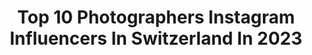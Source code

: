 ---
title: Top 10 Photographers Instagram Influencers In Switzerland In 2023
description: >-
  Find top photographers Instagram influencers in Switzerland in 2023. Most popular hashtags: #switzerland #photography #zurich #portrait.
platform: Instagram
hits: 152
text_top: See the most popular Instagram influencers on inBeat.
text_bottom: inBeat holds 152 Instagram influencers like this in Switzerland for you to connect with.
profiles:
  - username: "niklas.eschenmoser"
    fullname: >-
      Niklas Eschenmoser
    bio: >-
      Photographer & Filmmaker Bern, Switzerland
    location: "Switzerland"
    followers: 7730
    engagement: 425
    commentsToLikes: 0.034666
    id: ck14hpkiqbhmi0i19zx9qg4h0
    verified: false
    hashtags: "#doubs, #nature, #biodiversity, #fleetingglaciers"
  - username: "championscars"
    fullname: >-
      Championscars
    bio: >-
      Switzerland🇨🇭 Photographer | Video Creator Private Account: @blacktaurus7
    location: "Switzerland"
    followers: 41182
    engagement: 314
    commentsToLikes: 0.014640
    id: ck0w5jp2z3yxd0i19eg6sv3gb
    verified: false
    hashtags: "#sanktgallen, #911, #porschegt3cup, #dtmsportscars"
  - username: "massiahzavahir"
    fullname: >-
      MassiahZavahir
    bio: >-
      ..creating.. ▪️Dancer | Choreographer 📸Photographer - DM for bookings ▪️Credits: Kanye West - Honor Up, MCM, Puma, BRAUN, Swatch, UO, Nike 📍Basel 🇨🇭
    location: "Switzerland"
    followers: 6665
    engagement: 748
    commentsToLikes: 0.133208
    id: ck5qcjwa7qxxx0i112ynf2ikk
    verified: false
    hashtags: "#portraitphotography, #ootd, #libertyfairs, #zurich"
  - username: "josevitari"
    fullname: >-
      Josevi Tari
    bio: >-
      🇪🇸Spanish Model 📍 Zurich, Switzerland🇨🇭 📸 Men's Fashion & Lifestyle 🌍 Love Travelling around the world. photographer:📸📲📩
    location: "Switzerland"
    followers: 43474
    engagement: 249
    commentsToLikes: 0.360018
    id: ck5hjldijgtwo0i114h28ac9n
    verified: false
    hashtags: "#dapperlydone, #dappermen, #menfashiontips, #tailoredsuit"
  - username: "shunsukecos"
    fullname: >-
      Shunsuke
    bio: >-
      Model, Coser and Self-photographer | 23 | 🇨🇭
    location: "Switzerland"
    followers: 269637
    engagement: 1427
    commentsToLikes: 0.004861
    id: ck6twj3c2sa8p0j71w4rrad8q
    verified: false
    hashtags: "#naruto, #toxic, #sasuke, #britneyspears"
  - username: "kalepipe"
    fullname: >-
      Nae 🥬
    bio: >-
      ✨ swiss-filipina photographer and visual artist dm or mail for creative collaborations.
    location: "Switzerland"
    followers: 38324
    engagement: 954
    commentsToLikes: 0.005134
    id: ckf5rmr9xd8fr0j23md5kl0z9
    verified: false
    hashtags: ""
  - username: "richardjuilliart"
    fullname: >-
      Richard juilliart
    bio: >-
      Photographer based in Switzerland
    location: "Switzerland"
    followers: 18198
    engagement: 891
    commentsToLikes: 0.003853
    id: ck6udq8bvmj7v0j71a9skrd48
    verified: false
    hashtags: "#education, #humanitarian, #photojournalism, #geneva"
  - username: "alex_lambrechts"
    fullname: >-
      Alex Lambrechts
    bio: >-
      Official Photographer - LFI Leica Fotografie International Auteur / Filmmaker Rep. ROGUES ARTIST MANAGEMENT Based 🇨🇭+ 🇬🇧 Born 🇺🇾 Raised 🇦🇺
    location: "Switzerland"
    followers: 132957
    engagement: 582
    commentsToLikes: 0.000000
    id: ck5bvtowekdri0i11b0x53sc1
    verified: true
    hashtags: "#teamgalaxy, #16mm, #amalficoast, #withgalaxy"
  - username: "dadic.zada"
    fullname: >-
      Zིaིdིaི
    bio: >-
      Hobby Photographer📷 From 🇧🇦..Live in Switzerland.🇨🇭 Landscape & Nature Photography/Hiking 🏔🇨🇭🥾🏕 No Private Messages..📵
    location: "Switzerland"
    followers: 16289
    engagement: 1335
    commentsToLikes: 0.186208
    id: ckap4b48i6kci0i78lw2qoe4g
    verified: false
    hashtags: "#mountains, #berge, #blumenliebe, #tulips"
  - username: "stefanrappo"
    fullname: >-
      Stefan Rappo
    bio: >-
      Swiss photographer based in Paris traveling worldwide All images © Stefan Rappo mail@stefan-rappo.com
    location: "Switzerland"
    followers: 56878
    engagement: 189
    commentsToLikes: 0.020529
    id: ck0ub9vf8e5ri0i19s87r1b92
    verified: false
    hashtags: "#underwater, #schlangenfrau, #color, #blackandwhite"
---